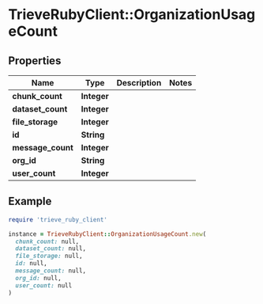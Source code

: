 # TrieveRubyClient::OrganizationUsageCount

## Properties

| Name | Type | Description | Notes |
| ---- | ---- | ----------- | ----- |
| **chunk_count** | **Integer** |  |  |
| **dataset_count** | **Integer** |  |  |
| **file_storage** | **Integer** |  |  |
| **id** | **String** |  |  |
| **message_count** | **Integer** |  |  |
| **org_id** | **String** |  |  |
| **user_count** | **Integer** |  |  |

## Example

```ruby
require 'trieve_ruby_client'

instance = TrieveRubyClient::OrganizationUsageCount.new(
  chunk_count: null,
  dataset_count: null,
  file_storage: null,
  id: null,
  message_count: null,
  org_id: null,
  user_count: null
)
```

